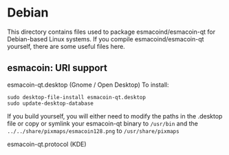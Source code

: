 
Debian
====================
This directory contains files used to package esmacoind/esmacoin-qt
for Debian-based Linux systems. If you compile esmacoind/esmacoin-qt yourself, there are some useful files here.

## esmacoin: URI support ##


esmacoin-qt.desktop  (Gnome / Open Desktop)
To install:

	sudo desktop-file-install esmacoin-qt.desktop
	sudo update-desktop-database

If you build yourself, you will either need to modify the paths in
the .desktop file or copy or symlink your esmacoin-qt binary to `/usr/bin`
and the `../../share/pixmaps/esmacoin128.png` to `/usr/share/pixmaps`

esmacoin-qt.protocol (KDE)

